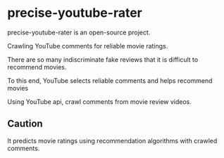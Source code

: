 # precise-youtube-rater

precise-youtube-rater is an open-source project.  

Crawling YouTube comments for reliable movie ratings.  

There are so many indiscriminate fake reviews that it is difficult to recommend movies.   

To this end, YouTube selects reliable comments and helps recommend movies  

Using YouTube api, crawl comments from movie review videos.  

## Caution
It predicts movie ratings using recommendation algorithms with crawled comments.  
